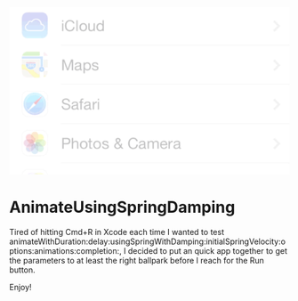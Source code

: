 <img src="https://github.com/johnyorke/AnimateUsingSpringDamping/blob/master/Images/image.gif">

AnimateUsingSpringDamping
=========================

Tired of hitting Cmd+R in Xcode each time I wanted to test animateWithDuration:delay:usingSpringWithDamping:initialSpringVelocity:options:animations:completion:, I decided to put an quick app together to get the parameters to at least the right ballpark before I reach for the Run button.

Enjoy!

